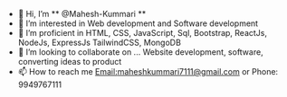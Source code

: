 - 👋 Hi, I’m ** @Mahesh-Kummari **
- 👀 I’m interested in Web development and Software development
- 🌱 I’m proficient in  HTML, CSS, JavaScript, Sql, Bootstrap, ReactJs, NodeJs, ExpressJs TailwindCSS, MongoDB
- 💞️ I’m looking to collaborate on ... Website development, software, converting ideas to product 
- 📫 How to reach me [Email:maheshkummari7111@gmail.com](maheshkummari7111@gmail.com) or Phone: 9949767111


<!---
Mahesh-Kummari/Mahesh-Kummari is a ✨ special ✨ repository because its `README.md` (this file) appears on your GitHub profile.
You can click the Preview link to take a look at your changes.
--->
